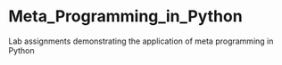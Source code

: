 # Meta_Programming_in_Python
Lab assignments demonstrating the application of meta programming in Python
